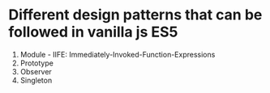 # Different design patterns that can be followed in vanilla js ES5

1. Module - IIFE: Immediately-Invoked-Function-Expressions
2. Prototype
3. Observer
4. Singleton